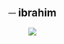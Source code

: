 <h2 align="center">
    ─ ibrahim 
</h2>

<p align="center">
  <img src="https://telegra.ph/file/af2fa9c68b1e47c661558.jpg">
</p>

